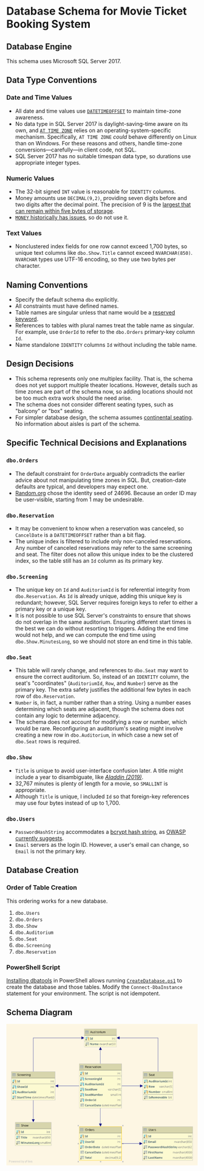 # Database Schema for Movie Ticket Booking System

## Database Engine

This schema uses Microsoft SQL Server 2017.

## Data Type Conventions

### Date and Time Values

- All date and time values use [`DATETIMEOFFSET`](https://docs.microsoft.com/en-us/sql/t-sql/data-types/datetimeoffset-transact-sql?view=sql-server-2017) to maintain time-zone awareness.
- No data type in SQL Server 2017 is daylight-saving-time aware on its own, and [`AT TIME ZONE`](https://docs.microsoft.com/en-us/sql/t-sql/queries/at-time-zone-transact-sql?view=sql-server-2017) relies on an operating-system-specific mechanism.  Specifically, `AT TIME ZONE` _could_ behave differently on Linux than on Windows.  For these reasons and others, handle time-zone conversions&mdash;carefully&mdash;in client code, not SQL.
- SQL Server 2017 has no suitable timespan data type, so durations use appropriate integer types.

### Numeric Values

- The 32-bit signed `INT` value is reasonable for `IDENTITY` columns.
- Money amounts use `DECIMAL(9,2)`, providing seven digits before and two digits after the decimal point.  The precision of 9 is the [largest that can remain within five bytes of storage](https://docs.microsoft.com/en-us/sql/t-sql/data-types/decimal-and-numeric-transact-sql?view=sql-server-2017#arguments).
- [`MONEY` historically has issues](https://www.red-gate.com/hub/product-learning/sql-prompt/avoid-use-money-smallmoney-datatypes), so do not use it.

### Text Values

- Nonclustered index fields for one row cannot exceed 1,700 bytes, so unique text columns like `dbo.Show.Title` cannot exceed `NVARCHAR(850)`.  `NVARCHAR` types use UTF-16 encoding, so they use two bytes per character.

## Naming Conventions

- Specify the default schema `dbo` explicitly.
- All constraints must have defined names.
- Table names are singular unless that name would be a [reserved keyword](https://docs.microsoft.com/en-us/sql/t-sql/language-elements/reserved-keywords-transact-sql?view=sql-server-2017).
- References to tables with plural names treat the table name as singular.  For example, use `OrderId` to refer to the `dbo.Orders` primary-key column `Id`.
- Name standalone `IDENTITY` columns `Id` without including the table name.

## Design Decisions

- This schema represents only one multiplex facility.  That is, the schema does not yet support multiple theater locations.  However, details such as time zones are part of the schema now, so adding locations should not be too much extra work should the need arise.
- The schema does not consider different seating types, such as "balcony" or "box" seating.
- For simpler database design, the schema assumes [continental seating](http://web.archive.org/web/20161023225348/http://www.theatresolutions.net/auditorium-seating-layout/#general-seating).  No information about aisles is part of the schema.

## Specific Technical Decisions and Explanations

### `dbo.Orders`

- The default constraint for `OrderDate` arguably contradicts the earlier advice about not manipulating time zones in SQL.  But, creation-date defaults are typical, and developers may expect one.
- [Random.org](https://random.org/) chose the identity seed of 24696.  Because an order ID may be user-visible, starting from 1 may be undesirable.

### `dbo.Reservation`

- It may be convenient to know when a reservation was canceled, so `CancelDate` is a `DATETIMEOFFSET` rather than a bit flag.
- The unique index is filtered to include only non-canceled reservations.  Any number of canceled reservations may refer to the same screening and seat.  The filter does not allow this unique index to be the clustered index, so the table still has an `Id` column as its primary key.

### `dbo.Screening`

- The unique key on `Id` and `AuditoriumId` is for referential integrity from `dbo.Reservation`.  As `Id` is already unique, adding this unique key is redundant; however, SQL Server requires foreign keys to refer to either a primary key or a unique key.
- It is not possible to use SQL Server's constraints to ensure that shows do not overlap in the same auditorium.  Ensuring different start times is the best we can do without resorting to triggers.  Adding the end time would not help, and we can compute the end time using `dbo.Show.MinutesLong`, so we should not store an end time in this table.

### `dbo.Seat`

- This table will rarely change, and references to `dbo.Seat` may want to ensure the correct auditorium.  So, instead of an `IDENTITY` column, the seat's "coordinates" (`AuditoriumId`, `Row`, and `Number`) serve as the primary key.  The extra safety justifies the additional few bytes in each row of `dbo.Reservation`.
- `Number` is, in fact, a number rather than a string.  Using a number eases determining which seats are adjacent, though the schema does not contain any logic to determine adjacency.
- The schema does not account for modifying a row or number, which would be rare.  Reconfiguring an auditorium's seating might involve creating a new row in `dbo.Auditorium`, in which case a new set of `dbo.Seat` rows is required.

### `dbo.Show`

- `Title` is unique to avoid user-interface confusion later.  A title might include a year to disambiguate, like [_Aladdin (2019)_](https://www.imdb.com/title/tt6139732/?ref_=ttls_li_tt).
- 32,767 minutes is plenty of length for a movie, so `SMALLINT` is appropriate.
- Although `Title` is unique, I included `Id` so that foreign-key references may use four bytes instead of up to 1,700.

### `dbo.Users`

- `PasswordHashString` accommodates a [bcrypt hash string](https://en.wikipedia.org/wiki/Bcrypt#Description), as [OWASP currently suggests](https://cheatsheetseries.owasp.org/cheatsheets/Password_Storage_Cheat_Sheet.html).
- `Email` servers as the login ID.  However, a user's email can change, so `Email` is not the primary key.

## Database Creation

### Order of Table Creation

This ordering works for a new database.

1. `dbo.Users`
2. `dbo.Orders`
3. `dbo.Show`
4. `dbo.Auditorium`
5. `dbo.Seat`
6. `dbo.Screening`
7. `dbo.Reservation`

### PowerShell Script

[Installing dbatools](https://dbatools.io/getting-started/) in PowerShell allows running [`CreateDatabase.ps1`](Setup/CreateDatabase.ps1) to create the database and those tables.  Modify the `Connect-DbaInstance` statement for your environment.  The script is not idempotent.

## Schema Diagram

![Schema](Schema.svg)
